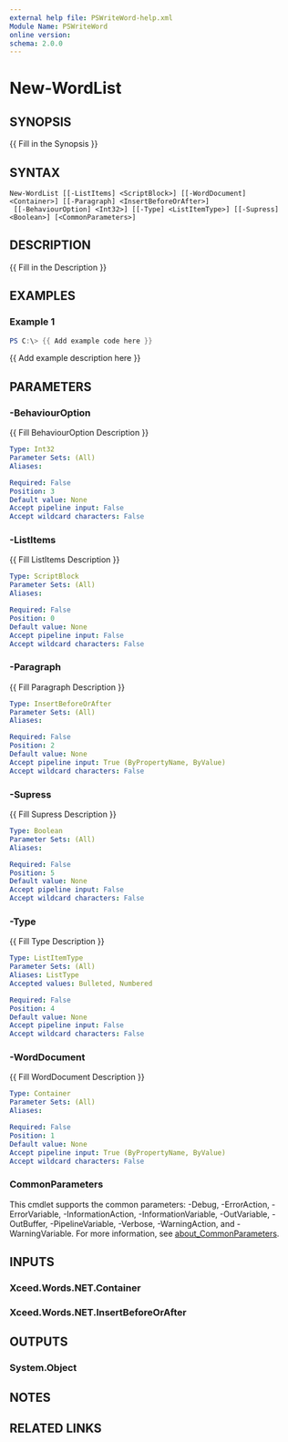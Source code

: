 ```yaml
---
external help file: PSWriteWord-help.xml
Module Name: PSWriteWord
online version:
schema: 2.0.0
---
```


# New-WordList

## SYNOPSIS
{{ Fill in the Synopsis }}

## SYNTAX

```
New-WordList [[-ListItems] <ScriptBlock>] [[-WordDocument] <Container>] [[-Paragraph] <InsertBeforeOrAfter>]
 [[-BehaviourOption] <Int32>] [[-Type] <ListItemType>] [[-Supress] <Boolean>] [<CommonParameters>]
```

## DESCRIPTION
{{ Fill in the Description }}

## EXAMPLES

### Example 1
```powershell
PS C:\> {{ Add example code here }}
```

{{ Add example description here }}

## PARAMETERS

### -BehaviourOption
{{ Fill BehaviourOption Description }}

```yaml
Type: Int32
Parameter Sets: (All)
Aliases:

Required: False
Position: 3
Default value: None
Accept pipeline input: False
Accept wildcard characters: False
```

### -ListItems
{{ Fill ListItems Description }}

```yaml
Type: ScriptBlock
Parameter Sets: (All)
Aliases:

Required: False
Position: 0
Default value: None
Accept pipeline input: False
Accept wildcard characters: False
```

### -Paragraph
{{ Fill Paragraph Description }}

```yaml
Type: InsertBeforeOrAfter
Parameter Sets: (All)
Aliases:

Required: False
Position: 2
Default value: None
Accept pipeline input: True (ByPropertyName, ByValue)
Accept wildcard characters: False
```

### -Supress
{{ Fill Supress Description }}

```yaml
Type: Boolean
Parameter Sets: (All)
Aliases:

Required: False
Position: 5
Default value: None
Accept pipeline input: False
Accept wildcard characters: False
```

### -Type
{{ Fill Type Description }}

```yaml
Type: ListItemType
Parameter Sets: (All)
Aliases: ListType
Accepted values: Bulleted, Numbered

Required: False
Position: 4
Default value: None
Accept pipeline input: False
Accept wildcard characters: False
```

### -WordDocument
{{ Fill WordDocument Description }}

```yaml
Type: Container
Parameter Sets: (All)
Aliases:

Required: False
Position: 1
Default value: None
Accept pipeline input: True (ByPropertyName, ByValue)
Accept wildcard characters: False
```

### CommonParameters
This cmdlet supports the common parameters: -Debug, -ErrorAction, -ErrorVariable, -InformationAction, -InformationVariable, -OutVariable, -OutBuffer, -PipelineVariable, -Verbose, -WarningAction, and -WarningVariable. For more information, see [about_CommonParameters](http://go.microsoft.com/fwlink/?LinkID=113216).

## INPUTS

### Xceed.Words.NET.Container

### Xceed.Words.NET.InsertBeforeOrAfter

## OUTPUTS

### System.Object
## NOTES

## RELATED LINKS

